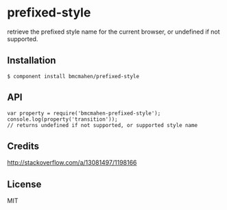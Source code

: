 
# prefixed-style

  retrieve the prefixed style name for the current browser, or undefined if not supported.

## Installation

    $ component install bmcmahen/prefixed-style

## API

	var property = require('bmcmahen-prefixed-style');
	console.log(property('transition'));
	// returns undefined if not supported, or supported style name


## Credits

http://stackoverflow.com/a/13081497/1198166

## License

  MIT
